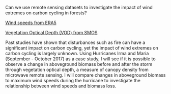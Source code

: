 Can we use remote sensing datasets to investigate the impact of wind extremes on carbon cycling in forests?

[Wind speeds from ERA5](https://www.ecmwf.int/en/forecasts/datasets/reanalysis-datasets/era5)

[Vegetation Optical Depth (VOD) from SMOS](https://earth.esa.int/web/guest/missions/esa-operational-eo-missions/smos)

Past studies have shown that disturbances such as fire can have a significant impact on carbon cycling, yet the impact of wind extremes on carbon cycling is largely unknown.  Using Hurricanes Irma and Maria (September - October 2017) as a case study, I will see if it is possible to observe a change in aboveground biomass before and after the storm through vegetation optical depth, a measure of canopy density from microwave remote sensing.  I will compare changes in aboveground biomass to maximum wind speeds during the hurricane to investigate the relationship between wind speeds and biomass loss.  